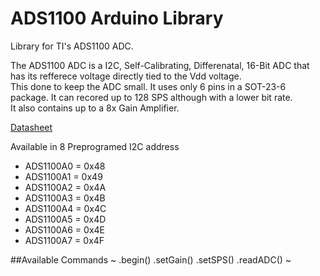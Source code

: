# ADS1100 Arduino Library
Library for TI's ADS1100 ADC.
		
The ADS1100 ADC is a I2C, Self-Calibrating, Differenatal, 16-Bit ADC that has its refferece voltage directly tied to the Vdd voltage.  
This done to keep the ADC small.  It uses only 6 pins in a SOT-23-6 package.  It can recored up to 128 SPS although with a lower bit rate.  
It also contains up to a 8x Gain Amplifier.


[Datasheet](http://www.ti.com/lit/ds/sbas239b/sbas239b.pdf)

Available in 8 Preprogramed I2C address

* ADS1100A0 = 0x48
* ADS1100A1 = 0x49
* ADS1100A2 = 0x4A
* ADS1100A3 = 0x4B
* ADS1100A4 = 0x4C
* ADS1100A5 = 0x4D
* ADS1100A6 = 0x4E
* ADS1100A7 = 0x4F

##Available Commands
~
.begin()
.setGain()
.setSPS()
.readADC()
~

